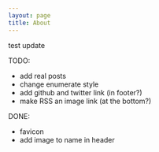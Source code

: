 ```yaml
---
layout: page
title: About
---
```

test update

TODO:
 - add real posts
 - change enumerate style
 - add github and twitter link (in footer?)
 - make RSS an image link (at the bottom?)

DONE:
 - favicon
 - add image to name in header